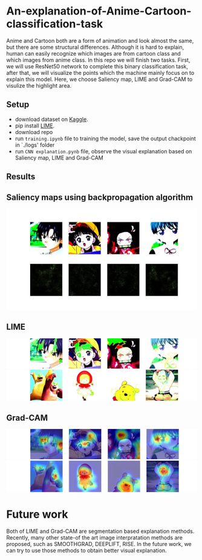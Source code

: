 # An-explanation-of-Anime-Cartoon-classification-task
Anime and Cartoon both are a form of animation and look almost the same, but there are some structural differences. Although it is hard to explain, human can easily recognize which images are from cartoon class and which images from anime class. In this repo we will finish two tasks. First, we will use ResNet50 network to complete this binary classification task, after that, we will visualize the points which the machine mainly focus on to explain this model. Here, we choose Saliency map, LIME and Grad-CAM to visulize the highlight area. 
## Setup
- download dataset on [Kaggle](https://www.kaggle.com/datasets/kanakmittal/anime-and-cartoon-image-classification).
- pip install [LIME](https://pypi.org/project/lime/). 
- download repo
- run `training.ipynb` file to training the model, save the output chackpoint in `./logs' folder
- run `CNN explanation.pynb` file, observe the visual explanation based on Saliency map, LIME and Grad-CAM
## Results
## Saliency maps using backpropagation algorithm
![image](https://github.com/ge75her/An-explanation-of-Anime-Cartoon-classification-task/blob/master/images/Saliency_anime.jpg)
## LIME
![image](https://github.com/ge75her/An-explanation-of-Anime-Cartoon-classification-task/blob/master/images/LIME_anime.jpg)
![image](https://github.com/ge75her/An-explanation-of-Anime-Cartoon-classification-task/blob/master/images/LIME_cartoon.jpg)
## Grad-CAM
![image](https://github.com/ge75her/An-explanation-of-Anime-Cartoon-classification-task/blob/master/images/Cam_anime.jpg)
![image](https://github.com/ge75her/An-explanation-of-Anime-Cartoon-classification-task/blob/master/images/Cam_cartoon.jpg)
# Future work
Both of LIME and Grad-CAM are segmentation based explanation methods. Recently, many other state-of the art image interpratation methods are proposed, such as SMOOTHGRAD, DEEPLIFT, RISE. In the future work, we can try to use those methods to obtain better visual explanation.
